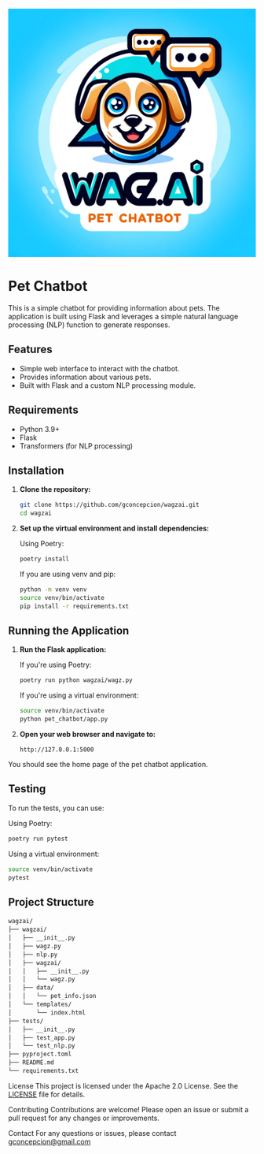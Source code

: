 ![Wagzai Logo](assets/images/wagzai.webp)

# Pet Chatbot

This is a simple chatbot for providing information about pets. The application is built using Flask and leverages a simple natural language processing (NLP) function to generate responses.

## Features

- Simple web interface to interact with the chatbot.
- Provides information about various pets.
- Built with Flask and a custom NLP processing module.

## Requirements

- Python 3.9+
- Flask
- Transformers (for NLP processing)

## Installation

1. **Clone the repository:**

   ```sh
   git clone https://github.com/gconcepcion/wagzai.git
   cd wagzai
   ```

2. **Set up the virtual environment and install dependencies:**

   Using Poetry:
   ```sh
   poetry install
   ```

   If you are using venv and pip:
   ```sh
   python -m venv venv
   source venv/bin/activate
   pip install -r requirements.txt
   ```

## Running the Application

1. **Run the Flask application:**

   If you're using Poetry:

   ```sh
   poetry run python wagzai/wagz.py
   ```

   If you're using a virtual environment:

   ```sh
   source venv/bin/activate
   python pet_chatbot/app.py
   ```

2. **Open your web browser and navigate to:**

   ```
   http://127.0.0.1:5000
   ```

You should see the home page of the pet chatbot application.

## Testing

To run the tests, you can use:

Using Poetry:

   ```sh
   poetry run pytest
   ```

Using a virtual environment:

   ```sh
   source venv/bin/activate
   pytest
   ```

## Project Structure
```markdown
wagzai/
├── wagzai/
│   ├── __init__.py
│   ├── wagz.py
│   ├── nlp.py
│   ├── wagzai/
│   │   ├── __init__.py
│   │   └── wagz.py
│   ├── data/
│   │   └── pet_info.json
│   └── templates/
│       └── index.html
├── tests/
│   ├── __init__.py
│   ├── test_app.py
│   └── test_nlp.py
├── pyproject.toml
├── README.md
└── requirements.txt
```

License
This project is licensed under the Apache 2.0 License. See the [LICENSE](https://github.com/gconcepcion/wagzai/blob/main/LICENSE)  file for details.

Contributing
Contributions are welcome! Please open an issue or submit a pull request for any changes or improvements.

Contact
For any questions or issues, please contact gconcepcion@gmail.com
